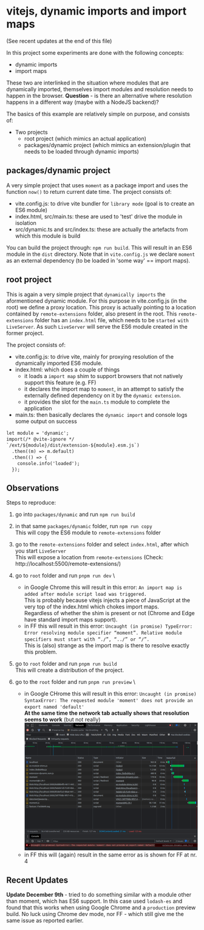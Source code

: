 # vitejs, dynamic imports and import maps

(See recent updates at the end of this file)

In this project some experiments are done with the following concepts:

- dynamic imports
- import maps

These two are interlinked in the situation where modules that are dynamically imported, themselves import modules and resolution needs to happen in the browser.
**Question** - is there an alternative where resolution happens in a different way (maybe with a NodeJS backend)?

The basics of this example are relatively simple on purpose, and consists of:

- Two projects
    - root project (which mimics an actual application)
    - packages/dynamic project (which mimics an extension/plugin that needs to be loaded through dynamic imports)

## packages/dynamic project

A very simple project that uses `moment` as a package import and uses the function `now()` to return current date time.
The project consists of:

- vite.config.js: to drive vite bundler for `library mode` (goal is to create an ES6 module)
- index.html, src/main.ts: these are used to 'test' drive the module in isolation
- src/dynamic.ts and src/index.ts: these are actually the artefacts from which this module is build

You can build the project through: `npm run build`.
This will result in an ES6 module in the `dist` directory.
Note that in `vite.config.js` we declare `moment` as an external dependency (to be loaded in 'some way' == import maps).

## root project

This is again a very simple project that `dynamically imports` the aformentioned dynamic module.
For this purpose in vite.config.js (in the root) we define a proxy location.
This proxy is actually pointing to a location contained by `remote-extensions` folder, also present in the root.
This `remote-extensions` folder has an `index.html` file, which needs to be `started with LiveServer`.
As such `LiveServer` will serve the ES6 module created in the former project.

The project consists of:

- vite.config.js: to drive vite, mainly for proxying resolution of the dynamically imported ES6 module.
- index.html: which does a couple of things
    - it loads a `import map` shim to support browsers that not natively support this feature (e.g. FF)
    - it declares the import map to `moment`, in an attempt to satisfy the externally defined dependency on it by the `dynamic extension`.
    - it provides the slot for the `main.ts` module to complete the application
- main.ts: then basically declares the `dynamic import` and console logs some output on success

```
let module = 'dynamic';
import(/* @vite-ignore */ `/ext/${module}/dist/extension-${module}.esm.js`)
  .then((m) => m.default)
  .then(() => {
    console.info('loaded');
  });
```

## Observations

Steps to reproduce:

1. go into `packages/dynamic` and run `npm run build`

2. in that same `packages/dynamic` folder, run `npm run copy` \
   This will copy the ES6 module to `remote-extensions` folder

3. go to the `remote-extensions` folder and select `index.html`, after which you start `LiveServer` \
   This will expose a location from `remote-extensions` (Check: http://localhost:5500/remote-extensions/)

4. go to `root` folder and run `pnpm run dev` \
    - in Google Chrome this will result in this error: `An import map is added after module script load was triggered.` \
      This is probably because vitejs injects a piece of JavaScript at the very top of the index.html which chokes import maps. \
      Regardless of whether the shim is present or not (Chrome and Edge have standard import maps support).
    - in FF this will result in this error: `Uncaught (in promise) TypeError: Error resolving module specifier “moment”. Relative module specifiers must start with “./”, “../” or “/”.` \
      This is (also) strange as the import map is there to resolve exactly this problem.

5. go to `root` folder and run `pnpm run build` \
   This will create a distribution of the project.

6. go to the `root` folder and run `pnpm run preview` \
    - in Google CHrome this will result in this error: `Uncaught (in promise) SyntaxError: The requested module 'moment' does not provide an export named 'default'` \
      **At the same time the network tab actually shows that resolution seems to work** (but not really) \
      ![Google Chrome network tab, import maps](google-chrome-import-maps-preview.png)
    - in FF this will (again) result in the same error as is shown for FF at nr. 4

## Recent Updates

**Update December 9th** - tried to do something similar with a module other than moment, which has ES6 support.
In this case used `lodash-es` and found that this works when using Google Chrome and a `production` preview build.
No luck using Chrome dev mode, nor FF - which still give me the same issue as reported earlier.